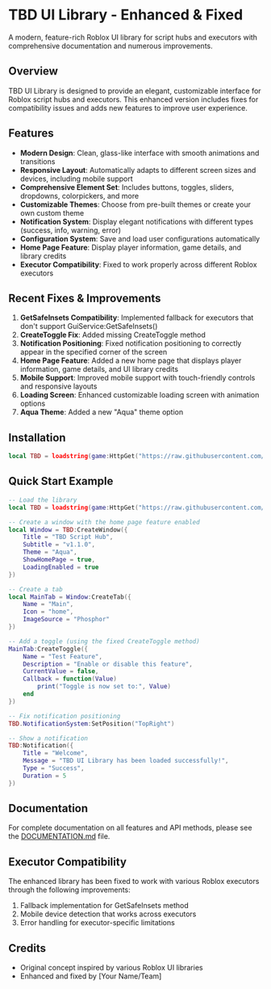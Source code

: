 # TBD UI Library - Enhanced & Fixed

A modern, feature-rich Roblox UI library for script hubs and executors with comprehensive documentation and numerous improvements.

## Overview

TBD UI Library is designed to provide an elegant, customizable interface for Roblox script hubs and executors. This enhanced version includes fixes for compatibility issues and adds new features to improve user experience.

## Features

- **Modern Design**: Clean, glass-like interface with smooth animations and transitions
- **Responsive Layout**: Automatically adapts to different screen sizes and devices, including mobile support
- **Comprehensive Element Set**: Includes buttons, toggles, sliders, dropdowns, colorpickers, and more
- **Customizable Themes**: Choose from pre-built themes or create your own custom theme
- **Notification System**: Display elegant notifications with different types (success, info, warning, error)
- **Configuration System**: Save and load user configurations automatically
- **Home Page Feature**: Display player information, game details, and library credits
- **Executor Compatibility**: Fixed to work properly across different Roblox executors

## Recent Fixes & Improvements

1. **GetSafeInsets Compatibility**: Implemented fallback for executors that don't support GuiService:GetSafeInsets()
2. **CreateToggle Fix**: Added missing CreateToggle method 
3. **Notification Positioning**: Fixed notification positioning to correctly appear in the specified corner of the screen
4. **Home Page Feature**: Added a new home page that displays player information, game details, and UI library credits
5. **Mobile Support**: Improved mobile support with touch-friendly controls and responsive layouts
6. **Loading Screen**: Enhanced customizable loading screen with animation options
7. **Aqua Theme**: Added a new "Aqua" theme option

## Installation

```lua
local TBD = loadstring(game:HttpGet("https://raw.githubusercontent.com/YOURUSERNAME/YOURREPO/main/tbd-enhanced-fixed.lua", true))()
```

## Quick Start Example

```lua
-- Load the library
local TBD = loadstring(game:HttpGet("https://raw.githubusercontent.com/YOURUSERNAME/YOURREPO/main/tbd-enhanced-fixed.lua", true))()

-- Create a window with the home page feature enabled
local Window = TBD:CreateWindow({
    Title = "TBD Script Hub",
    Subtitle = "v1.1.0",
    Theme = "Aqua",
    ShowHomePage = true,
    LoadingEnabled = true
})

-- Create a tab
local MainTab = Window:CreateTab({
    Name = "Main",
    Icon = "home",
    ImageSource = "Phosphor"
})

-- Add a toggle (using the fixed CreateToggle method)
MainTab:CreateToggle({
    Name = "Test Feature",
    Description = "Enable or disable this feature",
    CurrentValue = false,
    Callback = function(Value)
        print("Toggle is now set to:", Value)
    end
})

-- Fix notification positioning
TBD.NotificationSystem:SetPosition("TopRight")

-- Show a notification
TBD:Notification({
    Title = "Welcome",
    Message = "TBD UI Library has been loaded successfully!",
    Type = "Success",
    Duration = 5
})
```

## Documentation

For complete documentation on all features and API methods, please see the [DOCUMENTATION.md](DOCUMENTATION.md) file.

## Executor Compatibility

The enhanced library has been fixed to work with various Roblox executors through the following improvements:

1. Fallback implementation for GetSafeInsets method
2. Mobile device detection that works across executors
3. Error handling for executor-specific limitations

## Credits

- Original concept inspired by various Roblox UI libraries
- Enhanced and fixed by [Your Name/Team]
